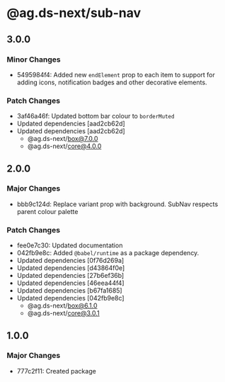 # @ag.ds-next/sub-nav

## 3.0.0

### Minor Changes

- 5495984f4: Added new `endElement` prop to each item to support for adding icons, notification badges and other decorative elements.

### Patch Changes

- 3af46a46f: Updated bottom bar colour to `borderMuted`
- Updated dependencies [aad2cb62d]
- Updated dependencies [aad2cb62d]
  - @ag.ds-next/box@7.0.0
  - @ag.ds-next/core@4.0.0

## 2.0.0

### Major Changes

- bbb9c124d: Replace variant prop with background. SubNav respects parent colour palette

### Patch Changes

- fee0e7c30: Updated documentation
- 042fb9e8c: Added `@babel/runtime` as a package dependency.
- Updated dependencies [0f76d269a]
- Updated dependencies [d43864f0e]
- Updated dependencies [27b6ef36b]
- Updated dependencies [46eea44f4]
- Updated dependencies [b67fa1685]
- Updated dependencies [042fb9e8c]
  - @ag.ds-next/box@6.1.0
  - @ag.ds-next/core@3.0.1

## 1.0.0

### Major Changes

- 777c2f11: Created package
